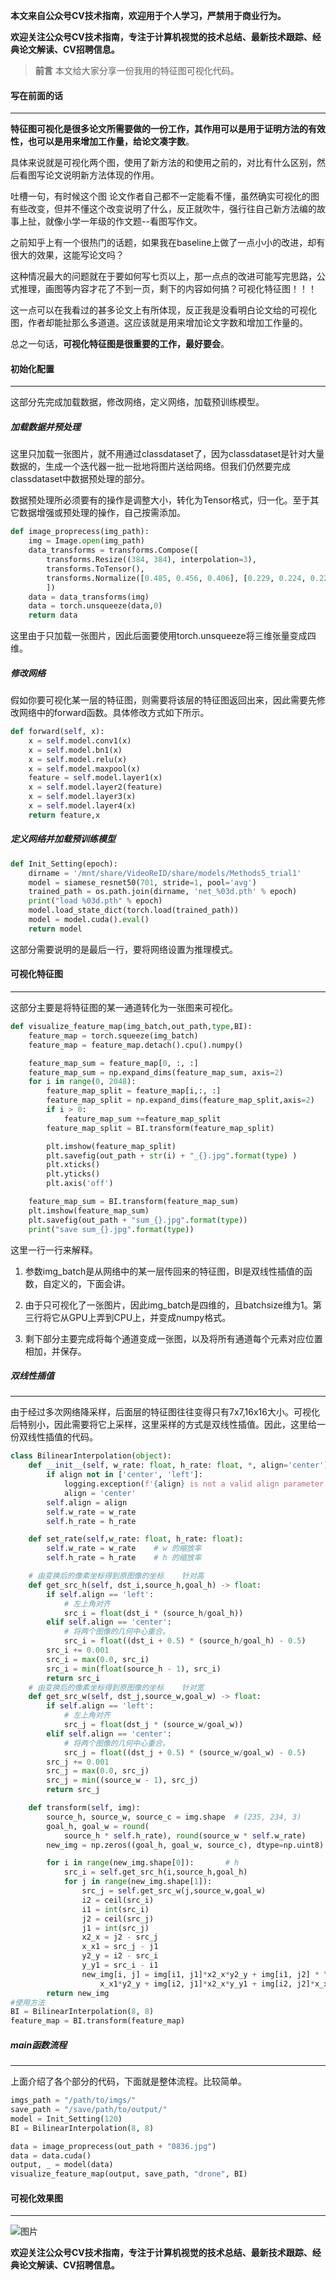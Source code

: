 **本文来自公众号CV技术指南，欢迎用于个人学习，严禁用于商业行为。**
 
**欢迎关注公众号CV技术指南，专注于计算机视觉的技术总结、最新技术跟踪、经典论文解读、CV招聘信息。**


>   **前言** 本文给大家分享一份我用的特征图可视化代码。



#### **写在前面的话**

------

**特征图可视化是很多论文所需要做的一份工作，其作用可以是用于证明方法的有效性，也可以是用来增加工作量，给论文凑字数**。

具体来说就是可视化两个图，使用了新方法的和使用之前的，对比有什么区别，然后看图写论文说明新方法体现的作用。

吐槽一句，有时候这个图 论文作者自己都不一定能看不懂，虽然确实可视化的图有些改变，但并不懂这个改变说明了什么，反正就吹牛，强行往自己新方法编的故事上扯，就像小学一年级的作文题--看图写作文。

之前知乎上有一个很热门的话题，如果我在baseline上做了一点小小的改进，却有很大的效果，这能写论文吗？

这种情况最大的问题就在于要如何写七页以上，那一点点的改进可能写完思路，公式推理，画图等内容才花了不到一页，剩下的内容如何搞？可视化特征图！！！

这一点可以在我看过的甚多论文上有所体现，反正我是没看明白论文给的可视化图，作者却能扯那么多道道。这应该就是用来增加论文字数和增加工作量的。

总之一句话，**可视化特征图是很重要的工作，最好要会**。



#### **初始化配置**

------

这部分先完成加载数据，修改网络，定义网络，加载预训练模型。

##### **加载数据并预处理**

这里只加载一张图片，就不用通过classdataset了，因为classdataset是针对大量数据的，生成一个迭代器一批一批地将图片送给网络。但我们仍然要完成classdataset中数据预处理的部分。

数据预处理所必须要有的操作是调整大小，转化为Tensor格式，归一化。至于其它数据增强或预处理的操作，自己按需添加。

```python
def image_proprecess(img_path):
    img = Image.open(img_path)
    data_transforms = transforms.Compose([
        transforms.Resize((384, 384), interpolation=3),
        transforms.ToTensor(),
        transforms.Normalize([0.485, 0.456, 0.406], [0.229, 0.224, 0.225])
        ])
    data = data_transforms(img)
    data = torch.unsqueeze(data,0)
    return data
```

这里由于只加载一张图片，因此后面要使用torch.unsqueeze将三维张量变成四维。



##### **修改网络**

假如你要可视化某一层的特征图，则需要将该层的特征图返回出来，因此需要先修改网络中的forward函数。具体修改方式如下所示。

```python
def forward(self, x):
    x = self.model.conv1(x)
    x = self.model.bn1(x)
    x = self.model.relu(x)
    x = self.model.maxpool(x)
    feature = self.model.layer1(x)
    x = self.model.layer2(feature)
    x = self.model.layer3(x)
    x = self.model.layer4(x)
    return feature,x
```



##### **定义网络并加载预训练模型**

```python
def Init_Setting(epoch):
    dirname = '/mnt/share/VideoReID/share/models/Methods5_trial1'
    model = siamese_resnet50(701, stride=1, pool='avg')
    trained_path = os.path.join(dirname, 'net_%03d.pth' % epoch)
    print("load %03d.pth" % epoch)
    model.load_state_dict(torch.load(trained_path))
    model = model.cuda().eval()
    return model
```

这部分需要说明的是最后一行，要将网络设置为推理模式。



#### **可视化特征图**

------

这部分主要是将特征图的某一通道转化为一张图来可视化。

```python
def visualize_feature_map(img_batch,out_path,type,BI):
    feature_map = torch.squeeze(img_batch)
    feature_map = feature_map.detach().cpu().numpy()

    feature_map_sum = feature_map[0, :, :]
    feature_map_sum = np.expand_dims(feature_map_sum, axis=2)
    for i in range(0, 2048):
        feature_map_split = feature_map[i,:, :]
        feature_map_split = np.expand_dims(feature_map_split,axis=2)
        if i > 0:
            feature_map_sum +=feature_map_split
        feature_map_split = BI.transform(feature_map_split)

        plt.imshow(feature_map_split)
        plt.savefig(out_path + str(i) + "_{}.jpg".format(type) )
        plt.xticks()
        plt.yticks()
        plt.axis('off')

    feature_map_sum = BI.transform(feature_map_sum)
    plt.imshow(feature_map_sum)
    plt.savefig(out_path + "sum_{}.jpg".format(type))
    print("save sum_{}.jpg".format(type))
```

这里一行一行来解释。

1. 参数img_batch是从网络中的某一层传回来的特征图，BI是双线性插值的函数，自定义的，下面会讲。

2. 由于只可视化了一张图片，因此img_batch是四维的，且batchsize维为1。第三行将它从GPU上弄到CPU上，并变成numpy格式。

3. 剩下部分主要完成将每个通道变成一张图，以及将所有通道每个元素对应位置相加，并保存。



##### **双线性插值**

------

由于经过多次网络降采样，后面层的特征图往往变得只有7x7,16x16大小。可视化后特别小，因此需要将它上采样，这里采样的方式是双线性插值。因此，这里给一份双线性插值的代码。

```python
class BilinearInterpolation(object):
    def __init__(self, w_rate: float, h_rate: float, *, align='center'):
        if align not in ['center', 'left']:
            logging.exception(f'{align} is not a valid align parameter')
            align = 'center'
        self.align = align
        self.w_rate = w_rate
        self.h_rate = h_rate

    def set_rate(self,w_rate: float, h_rate: float):
        self.w_rate = w_rate    # w 的缩放率
        self.h_rate = h_rate    # h 的缩放率

    # 由变换后的像素坐标得到原图像的坐标    针对高
    def get_src_h(self, dst_i,source_h,goal_h) -> float:
        if self.align == 'left':
            # 左上角对齐
            src_i = float(dst_i * (source_h/goal_h))
        elif self.align == 'center':
            # 将两个图像的几何中心重合。
            src_i = float((dst_i + 0.5) * (source_h/goal_h) - 0.5)
        src_i += 0.001
        src_i = max(0.0, src_i)
        src_i = min(float(source_h - 1), src_i)
        return src_i
    # 由变换后的像素坐标得到原图像的坐标    针对宽
    def get_src_w(self, dst_j,source_w,goal_w) -> float:
        if self.align == 'left':
            # 左上角对齐
            src_j = float(dst_j * (source_w/goal_w))
        elif self.align == 'center':
            # 将两个图像的几何中心重合。
            src_j = float((dst_j + 0.5) * (source_w/goal_w) - 0.5)
        src_j += 0.001
        src_j = max(0.0, src_j)
        src_j = min((source_w - 1), src_j)
        return src_j

    def transform(self, img):
        source_h, source_w, source_c = img.shape  # (235, 234, 3)
        goal_h, goal_w = round(
            source_h * self.h_rate), round(source_w * self.w_rate)
        new_img = np.zeros((goal_h, goal_w, source_c), dtype=np.uint8)

        for i in range(new_img.shape[0]):       # h
            src_i = self.get_src_h(i,source_h,goal_h)
            for j in range(new_img.shape[1]):
                src_j = self.get_src_w(j,source_w,goal_w)
                i2 = ceil(src_i)
                i1 = int(src_i)
                j2 = ceil(src_j)
                j1 = int(src_j)
                x2_x = j2 - src_j
                x_x1 = src_j - j1
                y2_y = i2 - src_i
                y_y1 = src_i - i1
                new_img[i, j] = img[i1, j1]*x2_x*y2_y + img[i1, j2] * \
                    x_x1*y2_y + img[i2, j1]*x2_x*y_y1 + img[i2, j2]*x_x1*y_y1
        return new_img
#使用方法
BI = BilinearInterpolation(8, 8)
feature_map = BI.transform(feature_map)
```



##### **main函数流程**

------

上面介绍了各个部分的代码，下面就是整体流程。比较简单。

```python
imgs_path = "/path/to/imgs/"
save_path = "/save/path/to/output/"
model = Init_Setting(120)
BI = BilinearInterpolation(8, 8)

data = image_proprecess(out_path + "0836.jpg")
data = data.cuda()
output, _ = model(data)
visualize_feature_map(output, save_path, "drone", BI)
```



#### **可视化效果图**

------

![图片](https://mmbiz.qpic.cn/mmbiz_png/V2E1ll6kaTVqAwbeVAGXfmmlBRwZcbMXLoBIwhvU8SkrFicuricQQZy4CwG5DfqF4ff16wNUNuNSNSicIG2l6icDbg/640?wx_fmt=png&wxfrom=5&wx_lazy=1&wx_co=1)


**欢迎关注公众号CV技术指南，专注于计算机视觉的技术总结、最新技术跟踪、经典论文解读、CV招聘信息。**
